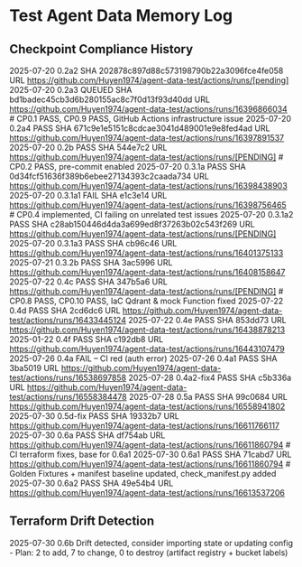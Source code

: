 # Test Agent Data Memory Log

## Checkpoint Compliance History

2025-07-20 0.2a2 SHA 202878c897d88c573198790b22a3096fce4fe058 URL https://github.com/Huyen1974/agent-data-test/actions/runs/[pending]
2025-07-20 0.2a3 QUEUED SHA bd1badec45cb3d6b280155ac8c7f0d13f93d40dd URL https://github.com/Huyen1974/agent-data-test/actions/runs/16396866034 # CP0.1 PASS, CP0.9 PASS, GitHub Actions infrastructure issue
2025-07-20 0.2a4 PASS SHA 671c9e1e5151c8cdcae3041d489001e9e8fed4ad URL https://github.com/Huyen1974/agent-data-test/actions/runs/16397891537
2025-07-20 0.2b PASS SHA 544e7c2 URL https://github.com/Huyen1974/agent-data-test/actions/runs/[PENDING] # CP0.2 PASS, pre-commit enabled
2025-07-20 0.3.1a PASS SHA 0d34fcf51636f389b6ebee27134393c2caada734 URL https://github.com/Huyen1974/agent-data-test/actions/runs/16398438903
2025-07-20 0.3.1a1 FAIL SHA e1c3e14 URL https://github.com/Huyen1974/agent-data-test/actions/runs/16398756465 # CP0.4 implemented, CI failing on unrelated test issues
2025-07-20 0.3.1a2 PASS SHA c28ab150446d4da3a699ed8f37263b02c543f269 URL https://github.com/Huyen1974/agent-data-test/actions/runs/[PENDING]
2025-07-20 0.3.1a3 PASS SHA cb96c46 URL https://github.com/Huyen1974/agent-data-test/actions/runs/16401375133
2025-07-21 0.3.2b PASS SHA 3ac5996 URL https://github.com/Huyen1974/agent-data-test/actions/runs/16408158647
2025-07-22 0.4c PASS SHA 347b5a6 URL https://github.com/Huyen1974/agent-data-test/actions/runs/[PENDING] # CP0.8 PASS, CP0.10 PASS, IaC Qdrant & mock Function fixed
2025-07-22 0.4d PASS SHA 2cd6dc6 URL https://github.com/Huyen1974/agent-data-test/actions/runs/16433445124
2025-07-22 0.4e PASS SHA 853dd73 URL https://github.com/Huyen1974/agent-data-test/actions/runs/16438878213
2025-01-22 0.4f PASS SHA c192db8 URL https://github.com/Huyen1974/agent-data-test/actions/runs/16443107479
2025-07-26 0.4a FAIL – CI red (auth error)
2025-07-26 0.4a1 PASS SHA 3ba5019 URL https://github.com/Huyen1974/agent-data-test/actions/runs/16538697858
2025-07-28 0.4a2-fix4 PASS SHA c5b336a URL https://github.com/Huyen1974/agent-data-test/actions/runs/16558384478
2025-07-28 0.5a PASS SHA 99c0684 URL https://github.com/Huyen1974/agent-data-test/actions/runs/16558941802
2025-07-30 0.5d-fix PASS SHA 19332b7 URL https://github.com/Huyen1974/agent-data-test/actions/runs/16611766117
2025-07-30 0.6a PASS SHA df754ab URL https://github.com/Huyen1974/agent-data-test/actions/runs/16611860794 # CI terraform fixes, base for 0.6a1
2025-07-30 0.6a1 PASS SHA 71cabd7 URL https://github.com/Huyen1974/agent-data-test/actions/runs/16611860794 # Golden Fixtures + manifest baseline updated, check_manifest.py added
2025-07-30 0.6a2 PASS SHA 49e54b4 URL https://github.com/Huyen1974/agent-data-test/actions/runs/16613537206

## Terraform Drift Detection
2025-07-30 0.6b Drift detected, consider importing state or updating config - Plan: 2 to add, 7 to change, 0 to destroy (artifact registry + bucket labels)

